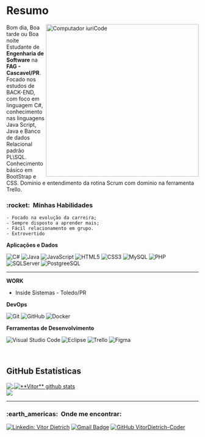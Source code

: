# Resumo
<img src="https://raw.githubusercontent.com/MicaelliMedeiros/micaellimedeiros/master/image/computer-illustration.png" min-width="400px" max-width="400px" width="400px" align="right" alt="Computador iuriCode">

<p align="left"> 
  Bom dia, Boa tarde ou Boa noite<br>
  Estudante de <strong>Engenharia de Software</strong> na <strong>FAG - Cascavel/PR</strong>.<br>
  Focado nos estudos de BACK-END, com foco em linguagem C#, conhecimento nas linguagens Java Script, Java e Banco de dados Relacional padrão PL\SQL.
  Conhecimento básico em BootStrap e CSS.
  Dominio e entendimento da rotina Scrum com dominio na ferramenta Trello.
  
</p>

<h3> :rocket: &nbsp;Minhas Habilidades </h3>

    - Focado na evolução da carreira;
    - Sempre disposto a aprender mais;
    - Fácil relacionamento em grupo.
    - Extrovertido


**Aplicações e Dados**

  ![C#](https://img.shields.io/badge/C%23-239120?style=flat&logo=c-sharp&logoColor=white)
  ![Java](https://img.shields.io/badge/-Java-333333?style=flat&logo=Java&logoColor=007396)
  ![JavaScript](https://img.shields.io/badge/-JavaScript-333333?style=flat&logo=javascript)
  ![HTML5](https://img.shields.io/badge/-HTML5-333333?style=flat&logo=HTML5)
  ![CSS3](https://img.shields.io/badge/-CSS-333333?style=flat&logo=CSS3&logoColor=1572B6)
  ![MySQL](https://img.shields.io/badge/-MySQL-333333?style=flat&logo=mysql)
  ![PHP](https://img.shields.io/badge/PHP-777BB4?style=flat&logo=php&logosColor=white)
  ![SQLServer](https://img.shields.io/badge/Microsoft%20SQL%20Server-CC2927?style=flat&logo=microsoft%20sql%20server&logoColor=white)
  ![PostgreeSQL](https://img.shields.io/badge/PostgreSQL-316192?style=flat&logo=postgresql&logoColor=white)

<hr>



**WORK**
- Inside Sistemas - Toledo/PR

**DevOps**

  ![Git](https://img.shields.io/badge/-Git-333333?style=flat&logo=git)
  ![GitHub](https://img.shields.io/badge/-GitHub-333333?style=flat&logo=github)
  ![Docker](https://img.shields.io/badge/-Docker-333333?style=flat&logo=docker)
  
**Ferramentas de Desenvolvimento**

  ![Visual Studio Code](https://img.shields.io/badge/-Visual%20Studio%20Code-333333?style=flat&logo=visual-studio-code&logoColor=007ACC)
  ![Eclipse](https://img.shields.io/badge/-Eclipse-333333?style=flat&logo=eclipse-ide&logoColor=2C2255)
  ![Trello](https://img.shields.io/badge/-Trello-333333?style=flat&logo=trello&logoColor=007ACC)
  ![Figma](https://img.shields.io/badge/-Figma-333333?style=flat&logo=figma&logoColor=007ACC)
<br/>

<br>

## **GitHub Estatísticas**

<a href="https://github.com/VitorDietrich-Coder">
  <img align="center" src="https://github-readme-stats.vercel.app/api/top-langs/?username=VitorDietrich-Coder&theme=dracula&hide_langs_below=1" />
</a>

<a href="https://github.com/VitorDietrich-Coder">
  
 <img align="center" src="https://github-readme-stats.vercel.app/api?username=VitorDietrich-Coder&show_icons=true&theme=dracula&line_height=27" alt="**Vitor** github stats"/>
</a>

<br>
<img src="https://img.shields.io/static/v1?label=Overview&message=Vitor%20Dietrich&color=f8efd4&style=for-the-badge&logo=GitHub">

<hr>
<h3> :earth_americas: &nbsp;Onde me encontrar: </h3> 

[![Linkedin: Vitor Dietrich](https://img.shields.io/badge/-Vitor%20Dietrich-blue?style=flat-square&logo=Linkedin&logoColor=white&link=)](https://www.linkedin.com/in/vitor-dietrich-69a3a8194/)
[![Gmail Badge](https://img.shields.io/badge/-vitorjosedietrich@gmail.com-006bed?style=flat-square&logo=Gmail&logoColor=white&link=mailto:SEU-EMAIL)](mailto:vitorjosedietrich@gmail.com)
[![GitHub VitorDietrich-Coder ]( https://img.shields.io/github/followers/VitorDietrich-Coder?label=follow&style=social)](https://github.com/VitorDietrich-Coder)
